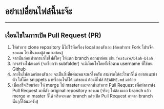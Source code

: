 # อย่าเปลี่ยนไฟล์นี้นะจ๊ะ
---

## เงื่อนไขในการเปิด Pull Request (PR)

1. ให้ทำการ clone repository นี้ไปไว้ที่เครื่อง local ของตัวเอง (ต้องทำการ  Fork โปรเจ็คของผม ไปเป็นของผู้อ่านเองก่อน)
2. จากนั้นก่อนทำการแก้ไขไฟล์ใดๆ ให้แตก branch ออกมาก่อน เช่น `feature/blah-blah`
3. การสร้างโฟลเดอร์ (จะเรียกว่า subfolder) จะมีเงื่อนไขโดยตั้งชื่อตาม username ที่ใช้บน Github
4. ภายในโฟลเดอร์ของตัวเอง จะเป็นสิ่งที่แต่ละคนจะแก้ไขครับ สามารถใส่อะไรมาก็ได้ อยากแนะนำตัว ใส่โค๊ด snippets มาหรืออะไรก็ได้ แต่ขอแค่ ต้องมีไฟล์ `README.md` มาด้วย
5. เมื่อเสร็จเรียบร้อย ให้ merge ไป master และจากนั้นทำการ Pull Request เพื่อทำการส่ง Pull Request มาที่ตัว original repository ของผม (จริงๆ ไม่ต้องแตก branch แล้ว merge มา master ก็ได้ หรือจะแตก branch แล้วเปิด Pull Request มาจาก branch นั้นๆก็ได้นะครับ)
